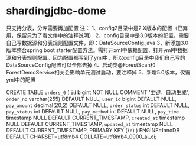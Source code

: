 # shardingjdbc-dome
只支持分表，分库需要再加配置
注：
1、config2目录中是2.X版本的配置（已弃用，保留只为了看文件中的注释说明）
2、config目录中是3.0版本的配置，需要自己写数据源和分表规则配置文件，即：DataSourceConfig.java
3、新添加3.0版本整合spring boot starter配置方法。需打开xml中依赖配置，打开yml中数据源和分表规则配置。因为配置都写到了yml中，所以config目录中我们自己写的DataSourceConfig配置可以全部去掉
4、启动类@ForestScan和ForestDemoService相关会影响单元测试启动，要注释掉
5、新增5.0版本，仅需yml中的配置


CREATE TABLE `orders_0` (
  `id` bigint NOT NULL COMMENT '主键，自动生成',
  `order_no` varchar(255) DEFAULT NULL,
  `user_id` bigint DEFAULT NULL,
  `pay_amount` decimal(20,2) DEFAULT NULL,
  `order_status` int DEFAULT NULL,
  `pay_status` int DEFAULT NULL,
  `pay_method` int DEFAULT NULL,
  `pay_time` timestamp NULL DEFAULT CURRENT_TIMESTAMP,
  `created_at` timestamp NULL DEFAULT CURRENT_TIMESTAMP,
  `updated_at` timestamp NULL DEFAULT CURRENT_TIMESTAMP,
  PRIMARY KEY (`id`)
) ENGINE=InnoDB DEFAULT CHARSET=utf8mb4 COLLATE=utf8mb4_0900_ai_ci;
